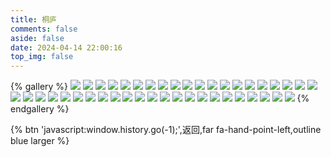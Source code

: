 ```yaml
---
title: 桐庐
comments: false
aside: false
date: 2024-04-14 22:00:16
top_img: false
---
```


{% gallery %}
![](https://blogfiles.oss.fyz666.xyz/webp/8f8947ea-1ba2-421a-a942-bf816e357193.webp)
![](https://blogfiles.oss.fyz666.xyz/webp/e31b0105-3d67-4005-9600-fb856d0ebf0d.webp)
![](https://blogfiles.oss.fyz666.xyz/webp/21cc309f-1417-45d1-ac09-6f3be89ccddb.webp)
![](https://blogfiles.oss.fyz666.xyz/jpeg/b3a3761e-7741-4461-95ef-6f9a9bcc091e.jpeg)
![](https://blogfiles.oss.fyz666.xyz/webp/951c6420-98ce-44c7-93ee-08778d78cc4a.webp)
![](https://blogfiles.oss.fyz666.xyz/webp/6e62bdb1-23ca-4b57-969b-e730bc822d3f.webp)
![](https://blogfiles.oss.fyz666.xyz/webp/1461f431-6612-4928-ab4d-f20875b00434.webp)
![](https://blogfiles.oss.fyz666.xyz/jpeg/578a67b0-6109-4a3a-987a-ba62836a8ed9.jpeg)
![](https://blogfiles.oss.fyz666.xyz/webp/9d17bc11-fcf7-4862-bb50-dc42b2eae11b.webp)
![](https://blogfiles.oss.fyz666.xyz/webp/6ff5c466-ca77-42dd-9815-f87b8b318ddd.webp)
![](https://blogfiles.oss.fyz666.xyz/webp/41c44998-af00-4caa-91a3-ae0f87998d38.webp)
![](https://blogfiles.oss.fyz666.xyz/webp/6a5e46a4-b88b-4bd3-ac3a-75469a4d44ab.webp)
![](https://blogfiles.oss.fyz666.xyz/jpeg/6d47300c-9a81-44f4-8865-349417c0a91b.jpeg)
![](https://blogfiles.oss.fyz666.xyz/webp/5289c134-b562-4750-92d5-835cc5f0aab4.webp)
![](https://blogfiles.oss.fyz666.xyz/webp/cad90d89-caa3-465e-9830-d29ac5d3b216.webp)
![](https://blogfiles.oss.fyz666.xyz/webp/e6586ff9-a50a-4e85-b61a-090e082bf7fa.webp)
![](https://blogfiles.oss.fyz666.xyz/webp/4539c9b4-15f4-4863-b070-662d863be20f.webp)
![](https://blogfiles.oss.fyz666.xyz/webp/85d68637-aaa6-4c8b-b54d-4fd7e142a5bc.webp)
![](https://blogfiles.oss.fyz666.xyz/webp/62b1872d-fd71-493f-99cc-d18048574ad2.webp)
![](https://blogfiles.oss.fyz666.xyz/webp/d06496fe-3775-499b-acb5-2e80d07088b9.webp)
![](https://blogfiles.oss.fyz666.xyz/webp/edf63d31-d406-49fa-954f-69cc32b57314.webp)
![](https://blogfiles.oss.fyz666.xyz/jpeg/c465d6a4-e7b9-4c1b-9496-5a9c195d44d2.jpeg)
![](https://blogfiles.oss.fyz666.xyz/webp/84f7197f-4338-458a-ac4c-99b9b21975a9.webp)
![](https://blogfiles.oss.fyz666.xyz/webp/838acad9-bb80-4e68-9a8b-8bb662274baf.webp)
![](https://blogfiles.oss.fyz666.xyz/webp/c1e452e2-fa5e-482a-8580-1083184d1995.webp)
![](https://blogfiles.oss.fyz666.xyz/webp/65de30a1-d601-4059-9f37-f99105f0443e.webp)
![](https://blogfiles.oss.fyz666.xyz/webp/e6533699-8ad1-452c-bf71-bc63e8dec1e0.webp)
![](https://blogfiles.oss.fyz666.xyz/webp/a5eb4d07-3acc-4f6e-a9bf-227dd3c71243.webp)
![](https://blogfiles.oss.fyz666.xyz/webp/ac9e15c8-409b-4f7a-8882-d42890f6f29b.webp)
![](https://blogfiles.oss.fyz666.xyz/webp/3fe34b76-ac03-46f8-aa06-a4e79dff38b1.webp)
![](https://blogfiles.oss.fyz666.xyz/webp/446a14bf-9834-4ced-839a-7bfa5fd38a20.webp)
![](https://blogfiles.oss.fyz666.xyz/webp/2a1b32eb-7e7a-42f1-b8ad-df94f3c4d5bd.webp)
![](https://blogfiles.oss.fyz666.xyz/webp/b100c388-4fde-4b2c-ab69-28702f8bd2f4.webp)
![](https://blogfiles.oss.fyz666.xyz/webp/655049c4-693e-4a4d-bd8b-f0a84ef6af01.webp)
![](https://blogfiles.oss.fyz666.xyz/webp/bbe88ca7-3fc4-47e8-9d3e-1a35eaf11d82.webp)
![](https://blogfiles.oss.fyz666.xyz/webp/61c9718c-c9e6-4c12-94b6-ae2cb01ae931.webp)
![](https://blogfiles.oss.fyz666.xyz/webp/648ac02e-7fd6-49f0-bd43-07e362da2031.webp)
![](https://blogfiles.oss.fyz666.xyz/webp/b254b14c-9442-4da5-b453-231871fbc9ce.webp)
![](https://blogfiles.oss.fyz666.xyz/webp/4901630b-07d3-4389-9d29-685e25c30823.webp)
![](https://blogfiles.oss.fyz666.xyz/webp/d1f8f3a3-2c41-4b54-8c5b-f8f72e09645c.webp)
![](https://blogfiles.oss.fyz666.xyz/jpeg/7c3d7f8b-4794-4193-99b5-e24d145955bd.jpeg)
![](https://blogfiles.oss.fyz666.xyz/webp/d57ad412-7ee1-4fe7-a380-db8697f83553.webp)
![](https://blogfiles.oss.fyz666.xyz/webp/877fc618-fcd1-42d9-9f84-331651638e47.webp)
{% endgallery %}

{% btn 'javascript:window.history.go(-1);',返回,far fa-hand-point-left,outline blue larger %}
